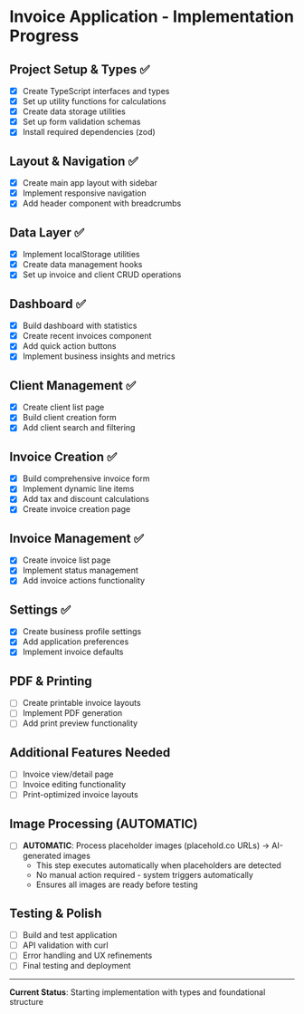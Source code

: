 # Invoice Application - Implementation Progress

## Project Setup & Types ✅
- [x] Create TypeScript interfaces and types
- [x] Set up utility functions for calculations
- [x] Create data storage utilities
- [x] Set up form validation schemas
- [x] Install required dependencies (zod)

## Layout & Navigation ✅
- [x] Create main app layout with sidebar
- [x] Implement responsive navigation
- [x] Add header component with breadcrumbs

## Data Layer ✅
- [x] Implement localStorage utilities
- [x] Create data management hooks
- [x] Set up invoice and client CRUD operations

## Dashboard ✅
- [x] Build dashboard with statistics
- [x] Create recent invoices component
- [x] Add quick action buttons
- [x] Implement business insights and metrics

## Client Management ✅
- [x] Create client list page
- [x] Build client creation form
- [x] Add client search and filtering

## Invoice Creation ✅
- [x] Build comprehensive invoice form
- [x] Implement dynamic line items
- [x] Add tax and discount calculations
- [x] Create invoice creation page

## Invoice Management ✅
- [x] Create invoice list page
- [x] Implement status management
- [x] Add invoice actions functionality

## Settings ✅
- [x] Create business profile settings
- [x] Add application preferences
- [x] Implement invoice defaults

## PDF & Printing 
- [ ] Create printable invoice layouts
- [ ] Implement PDF generation  
- [ ] Add print preview functionality

## Additional Features Needed
- [ ] Invoice view/detail page
- [ ] Invoice editing functionality
- [ ] Print-optimized invoice layouts

## Image Processing (AUTOMATIC)
- [ ] **AUTOMATIC**: Process placeholder images (placehold.co URLs) → AI-generated images
  - This step executes automatically when placeholders are detected
  - No manual action required - system triggers automatically
  - Ensures all images are ready before testing

## Testing & Polish 
- [ ] Build and test application
- [ ] API validation with curl
- [ ] Error handling and UX refinements
- [ ] Final testing and deployment

---
**Current Status**: Starting implementation with types and foundational structure